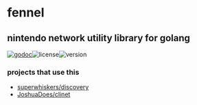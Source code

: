 # fennel

## nintendo network utility library for golang

[![godoc](https://img.shields.io/badge/godoc-reference-blue.svg?style=flat-square)](https://godoc.org/github.com/superwhiskers/fennel)![license](https://img.shields.io/badge/license-lgpl-green.svg?style=flat-square)![version](https://img.shields.io/github/tag/superwhiskers/fennel.svg?style=flat-square)

### projects that use this

- [superwhiskers/discovery](https://github.com/superwhiskers/discovery)
- [JoshuaDoes/clinet](https://github.com/JoshuaDoes/clinet)
